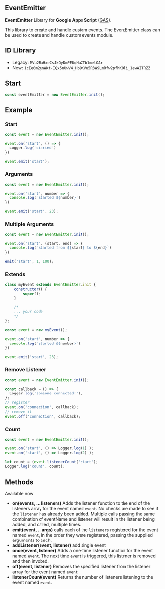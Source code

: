 ## EventEmitter

**EventEmitter** Library for **Google Apps Script** ([GAS]).

This library to create and handle custom events. The EventEmitter class can be used to create and handle custom events module.

## ID Library

- Legacy: `MVu2RaHxeCsJkOyDmPEUqHaZTb1melOAr`
- New: `1cEe0m2gnWKt-IQx5nUwV4_Hb9KVu5R3W9LmRfw2pfhK0li_1ewAITRZZ`

## Start

```javascript
const eventEmitter = new EventEmitter.init();
```

## Example

### Start

```javascript
const event = new EventEmitter.init();

event.on('start', () => {
  Logger.log('started')
})

event.emit('start');
```

### Arguments

```javascript
const event = new EventEmitter.init();

event.on('start', number => {
  console.log(`started ${number}`)
})

event.emit('start', 23);
```

### Multiple Arguments

```javascript
const event = new EventEmitter.init();

event.on('start', (start, end) => {
  console.log(`started from ${start} to ${end}`)
})

emit('start', 1, 100);
```

### Extends

```javascript
class myEvent extends EventEmitter.init {
    constructor() {
        super();
    }

    /*
    ... your code
    */
};

const event = new myEvent();

event.on('start', number => {
  console.log(`started ${number}`)
})

event.emit('start', 23);
```

### Remove Listener

```javascript
const event = new EventEmitter.init();

const callback = () => {
  Logger.log('someone connected!');
};
// register
event.on('connection', callback);
// remove it
event.off('connection', callback);
```

### Count

```javascript
const event = new EventEmitter.init();

event.on('start', () => Logger.log(1) );
event.on('start', () => Logger.log(2) );

let count = (event.listenerCount('start');
Logger.log('count', count);

```


## Methods

Available now

- **on(events, ... listeners)** Adds the listener function to the end of the listeners array for the event named `event`. No checks are made to see if the `listener` has already been added. Multiple calls passing the same combination of eventName and listener will result in the listener being added, and called, multiple times.
- **emit(event, ...args)**  calls each of the `listeners` registered for the event named `event`, in the order they were registered, passing the supplied arguments to each.
- **addListener(event, listener)** add single event
- **once(event, listener)** Adds a one-time listener function for the event named `event`. The next time `event` is triggered, this listener is removed and then invoked.
- **off(event, listener)** Removes the specified listener from the listener array for the event named `event`
- **listenerCount(event)** Returns the number of listeners listening to the event named `event`.


[Telegram]: https://www.telegram.org
[GAS]: https://developers.google.com/apps-script
[@botindonesia]: https://t.me/botindonesia